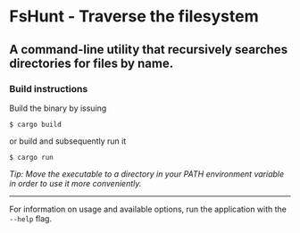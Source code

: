 # FsHunt - Traverse the filesystem

## A command-line utility that recursively searches directories for files by name.

### Build instructions

Build the binary by issuing

    $ cargo build

or build and subsequently run it

    $ cargo run

*Tip: Move the executable to a directory in your PATH environment variable in order to use it more conveniently.*

***

For information on usage and available options, run the application with the `--help` flag.